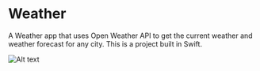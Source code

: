 # Weather
A Weather app that uses Open Weather API to get the current weather and weather forecast for any city.
This is a project built in Swift.

![Alt text](/relative/path/to/img.jpg?raw=true "Weather")
